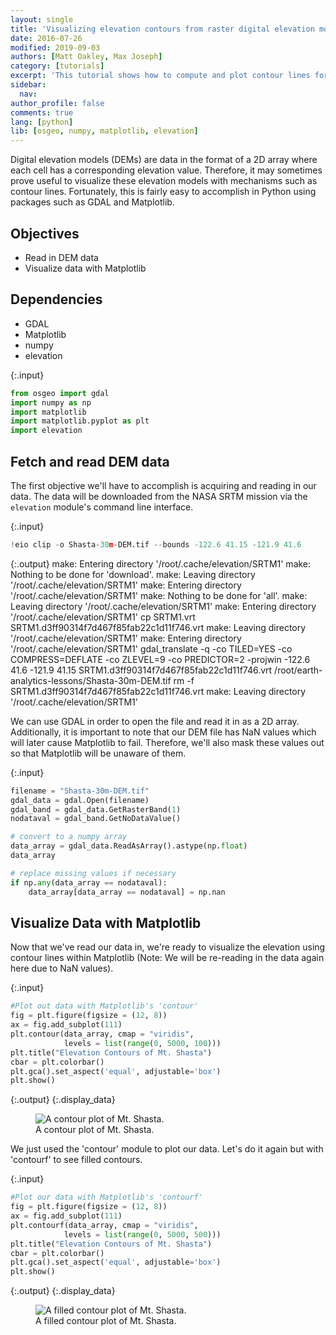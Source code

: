 ```yaml
---
layout: single
title: 'Visualizing elevation contours from raster digital elevation models in Python'
date: 2016-07-26
modified: 2019-09-03
authors: [Matt Oakley, Max Joseph]
category: [tutorials]
excerpt: 'This tutorial shows how to compute and plot contour lines for elevation from a raster DEM (digital elevation model).'
sidebar:
  nav:
author_profile: false
comments: true
lang: [python]
lib: [osgeo, numpy, matplotlib, elevation]
---
```

Digital elevation models (DEMs) are data in the format of a 2D array where each cell has a corresponding elevation value. Therefore, it may sometimes prove useful to visualize these elevation models with mechanisms such as contour lines. Fortunately, this is fairly easy to accomplish in Python using packages such as GDAL and Matplotlib.

## Objectives

- Read in DEM data
- Visualize data with Matplotlib

## Dependencies

- GDAL
- Matplotlib
- numpy
- elevation

{:.input}
```python
from osgeo import gdal
import numpy as np
import matplotlib 
import matplotlib.pyplot as plt
import elevation 
```

## Fetch and read DEM data

The first objective we'll have to accomplish is acquiring and reading in our data. The data will be downloaded from the NASA SRTM mission via the `elevation` module's command line interface. 

{:.input}
```python
!eio clip -o Shasta-30m-DEM.tif --bounds -122.6 41.15 -121.9 41.6 
```

{:.output}
    make: Entering directory '/root/.cache/elevation/SRTM1'
    make: Nothing to be done for 'download'.
    make: Leaving directory '/root/.cache/elevation/SRTM1'
    make: Entering directory '/root/.cache/elevation/SRTM1'
    make: Nothing to be done for 'all'.
    make: Leaving directory '/root/.cache/elevation/SRTM1'
    make: Entering directory '/root/.cache/elevation/SRTM1'
    cp SRTM1.vrt SRTM1.d3ff90314f7d467f85fab22c1d11f746.vrt
    make: Leaving directory '/root/.cache/elevation/SRTM1'
    make: Entering directory '/root/.cache/elevation/SRTM1'
    gdal_translate -q -co TILED=YES -co COMPRESS=DEFLATE -co ZLEVEL=9 -co PREDICTOR=2 -projwin -122.6 41.6 -121.9 41.15 SRTM1.d3ff90314f7d467f85fab22c1d11f746.vrt /root/earth-analytics-lessons/Shasta-30m-DEM.tif
    rm -f SRTM1.d3ff90314f7d467f85fab22c1d11f746.vrt
    make: Leaving directory '/root/.cache/elevation/SRTM1'



We can use GDAL in order to open the file and read it in as a 2D array. Additionally, it is important to note that our DEM file has NaN values which will later cause Matplotlib to fail. Therefore, we'll also mask these values out so that Matplotlib will be unaware of them.

{:.input}
```python
filename = "Shasta-30m-DEM.tif"
gdal_data = gdal.Open(filename)
gdal_band = gdal_data.GetRasterBand(1)
nodataval = gdal_band.GetNoDataValue()

# convert to a numpy array
data_array = gdal_data.ReadAsArray().astype(np.float)
data_array

# replace missing values if necessary
if np.any(data_array == nodataval):
    data_array[data_array == nodataval] = np.nan
```

## Visualize Data with Matplotlib

Now that we've read our data in, we're ready to visualize the elevation using contour lines within Matplotlib (Note: We will be re-reading in the data again here due to NaN values).

{:.input}
```python
#Plot out data with Matplotlib's 'contour'
fig = plt.figure(figsize = (12, 8))
ax = fig.add_subplot(111)
plt.contour(data_array, cmap = "viridis", 
            levels = list(range(0, 5000, 100)))
plt.title("Elevation Contours of Mt. Shasta")
cbar = plt.colorbar()
plt.gca().set_aspect('equal', adjustable='box')
plt.show()
```

{:.output}
{:.display_data}

<figure>

<img src = "{{ site.url }}/images/tutorials/python/2016-07-26-visualize-digital-elevation-model-contours-matplotlib/2016-07-26-visualize-digital-elevation-model-contours-matplotlib_8_0.png" alt = "A contour plot of Mt. Shasta.">
<figcaption>A contour plot of Mt. Shasta.</figcaption>

</figure>




We just used the 'contour' module to plot our data. Let's do it again but with 'contourf' to see filled contours.

{:.input}
```python
#Plot our data with Matplotlib's 'contourf'
fig = plt.figure(figsize = (12, 8))
ax = fig.add_subplot(111)
plt.contourf(data_array, cmap = "viridis", 
            levels = list(range(0, 5000, 500)))
plt.title("Elevation Contours of Mt. Shasta")
cbar = plt.colorbar()
plt.gca().set_aspect('equal', adjustable='box')
plt.show()
```

{:.output}
{:.display_data}

<figure>

<img src = "{{ site.url }}/images/tutorials/python/2016-07-26-visualize-digital-elevation-model-contours-matplotlib/2016-07-26-visualize-digital-elevation-model-contours-matplotlib_10_0.png" alt = "A filled contour plot of Mt. Shasta.">
<figcaption>A filled contour plot of Mt. Shasta.</figcaption>

</figure>




